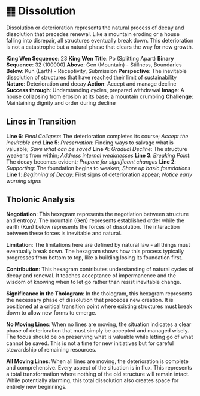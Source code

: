 # ䷖ Dissolution

Dissolution or deterioration represents the natural process of decay and dissolution that precedes renewal. Like a mountain eroding or a house falling into disrepair, all structures eventually break down. This deterioration is not a catastrophe but a natural phase that clears the way for new growth.


**King Wen Sequence**: 23
**King Wen Title**: Po (Splitting Apart)
**Binary Sequence**: 32 (100000)
**Above**: Gen (Mountain) - Stillness, Boundaries
**Below**: Kun (Earth) - Receptivity, Submission
**Perspective**: The inevitable dissolution of structures that have reached their limit of sustainability
**Nature**: Deterioration and decay
**Action**: Accept and manage decline
**Success through**: Understanding cycles, prepared withdrawal
**Image**: A house collapsing from erosion at its base; a mountain crumbling
**Challenge**: Maintaining dignity and order during decline

## Lines in Transition
**Line 6**: *Final Collapse*: The deterioration completes its course; *Accept the inevitable end*
**Line 5**: *Preservation*: Finding ways to salvage what is valuable; *Save what can be saved*
**Line 4**: *Gradual Decline*: The structure weakens from within; *Address internal weaknesses*
**Line 3**: *Breaking Point*: The decay becomes evident; *Prepare for significant changes*
**Line 2**: *Supporting*: The foundation begins to weaken; *Shore up basic foundations*
**Line 1**: *Beginning of Decay*: First signs of deterioration appear; *Notice early warning signs*

## Tholonic Analysis
**Negotiation**: This hexagram represents the negotiation between structure and entropy. The mountain (Gen) represents established order while the earth (Kun) below represents the forces of dissolution. The interaction between these forces is inevitable and natural.

**Limitation**: The limitations here are defined by natural law - all things must eventually break down. The hexagram shows how this process typically progresses from bottom to top, like a building losing its foundation first.

**Contribution**: This hexagram contributes understanding of natural cycles of decay and renewal. It teaches acceptance of impermanence and the wisdom of knowing when to let go rather than resist inevitable change.

**Significance in the Thologram**: In the thologram, this hexagram represents the necessary phase of dissolution that precedes new creation. It is positioned at a critical transition point where existing structures must break down to allow new forms to emerge.

**No Moving Lines**: When no lines are moving, the situation indicates a clear phase of deterioration that must simply be accepted and managed wisely. The focus should be on preserving what is valuable while letting go of what cannot be saved. This is not a time for new initiatives but for careful stewardship of remaining resources.

**All Moving Lines**: When all lines are moving, the deterioration is complete and comprehensive. Every aspect of the situation is in flux. This represents a total transformation where nothing of the old structure will remain intact. While potentially alarming, this total dissolution also creates space for entirely new beginnings.

